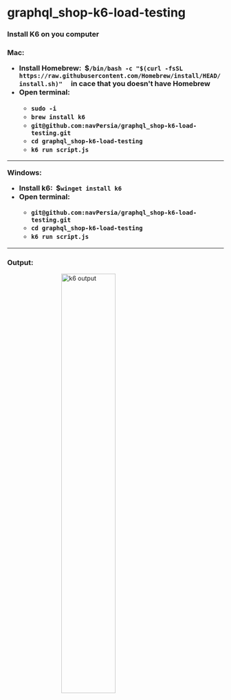 <style>
.center {
  display: block;
  margin-left: auto;
  margin-right: auto;
  width: 50%;
}
</style>
# graphql_shop-k6-load-testing

<h3>Install K6 on you computer<h3>
Mac:
<ul>
  <li>Install Homebrew:&nbsp;&nbsp;$<code>/bin/bash -c "$(curl -fsSL https://raw.githubusercontent.com/Homebrew/install/HEAD/install.sh)" </code>&nbsp;&nbsp; in cace that you doesn't have Homebrew</li>
  <li>Open terminal:</li>
  <ul>
    <li><code>sudo -i</code></li>
    <li><code>brew install k6</code></li>
    <li><code>git@github.com:navPersia/graphql_shop-k6-load-testing.git</code></li>
    <li><code>cd graphql_shop-k6-load-testing</code></li>
    <li><code>k6 run script.js</code></li>
  </ul>
</ul>
  <hr>
  Windows:
  <ul>
  <li>Install k6:&nbsp;&nbsp;$<code>winget install k6</code></li>
  <li>Open terminal:</li>
  <ul>
    <li><code>git@github.com:navPersia/graphql_shop-k6-load-testing.git</code></li>
    <li><code>cd graphql_shop-k6-load-testing</code></li>
    <li><code>k6 run script.js</code></li>
  </ul>
</ul>
  <hr>
  <h3>Output:</h3>
  <div>
    <img src="https://k6.io/docs/static/b5868f5174d8013deff526f28605e36c/bdf18/k6-results-stdout.png" alt="k6 output" class="center">
  </div>

